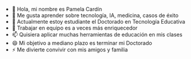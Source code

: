 - 👋 Hola, mi nombre es Pamela Cardín
- 👀 Me gusta aprender sobre tecnología, IA, medicina, casos de éxito
- 🌱 Actualmente estoy estudiante el Doctorado en Tecnología Educativa
- 💞️ Trabajar en equipo es a veces más enriquecedor
- 📫 Quisiera aplicar muchas herramientas de educación en mis clases
- 😄 Mi objetivo a mediano plazo es terminar mi Doctorado
- ⚡ Me divierte convivir con mis amigos y familia

<!---
PaCarTru/PaCarTru is a ✨ special ✨ repository because its `README.md` (this file) appears on your GitHub profile.
You can click the Preview link to take a look at your changes.
--->
